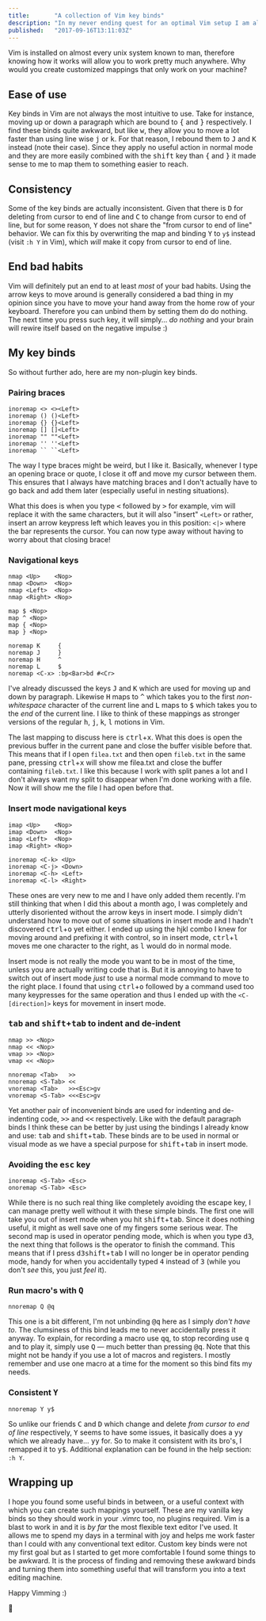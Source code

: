 ```yaml
---
title:       "A collection of Vim key binds"
description: "In my never ending quest for an optimal Vim setup I am always looking for ways to improve. I've used Vim for about two months now and I'm still learning a lot. In this post I'm going to take you through a part of my .vimrc that describes my non-plugin key binds."
published:   "2017-09-16T13:11:03Z"
---
```


<Media
    src="/media/posts/vimrc-movement-key-binds.png"
    alt="A screenshot of my vimrc movement key bindings"
    width="900"
    height="315"
/>

Vim is installed on almost every unix system known to man,
therefore knowing how it works will allow you to work pretty much anywhere.
Why would you create customized mappings that only work on your machine?

## Ease of use

Key binds in Vim are not always the most intuitive to use.
Take for instance, moving up or down a paragraph which are bound to <kbd>\{</kbd> and <kbd>\}</kbd> respectively.
I find these binds quite awkward, but like <kbd>w</kbd>, they allow you to move a lot faster
than using line wise <kbd>j</kbd> or <kbd>k</kbd>. For that reason, I rebound them to <kbd>J</kbd> and <kbd>K</kbd> instead (note their case).
Since they apply no useful action in normal mode and they are more easily combined with the <kbd>shift</kbd>
key than <kbd>\{</kbd> and <kbd>\}</kbd> it made sense to me to map them to something easier to reach.

## Consistency

Some of the key binds are actually inconsistent. Given that there is <kbd>D</kbd> for deleting from cursor to
end of line and <kbd>C</kbd> to change from cursor to end of line, but for some reason, <kbd>Y</kbd> does not share the
"from cursor to end of line" behavior. We can fix this by overwriting the map and binding <kbd>Y</kbd> to `y$`
instead (visit `:h Y` in Vim), which *will* make it copy from cursor to end of line.

## End bad habits

Vim will definitely put an end to at least *most* of your bad habits. Using the arrow keys to
move around is generally considered a bad thing in my opinion since you have to move your hand
away from the home row of your keyboard. Therefore you can unbind them by setting them do do nothing.
The next time you press such key, it will simply... *do nothing* and your brain will rewire itself
based on the negative impulse :)

## My key binds

So without further ado, here are my non-plugin key binds.

### Pairing braces

```vim.map
inoremap <> <><Left>
inoremap () ()<Left>
inoremap {} {}<Left>
inoremap [] []<Left>
inoremap "" ""<Left>
inoremap '' ''<Left>
inoremap `` ``<Left>
```

The way I type braces might be weird, but I like it. Basically, whenever I type an opening brace or quote,
I close it off and move my cursor between them. This ensures that I always have matching braces and I don't
actually have to go back and add them later (especially useful in nesting situations).

What this does is when you type <kbd>\<</kbd> followed by <kbd>\></kbd> for example, vim will replace it with the same characters,
but it will also "insert" `<Left>` or rather, insert an arrow keypress left which leaves you in this position:
`<|>` where the bar represents the cursor. You can now type away without having to worry about that closing brace!

### Navigational keys

```vim.map
nmap <Up>    <Nop>
nmap <Down>  <Nop>
nmap <Left>  <Nop>
nmap <Right> <Nop>

map $ <Nop>
map ^ <Nop>
map { <Nop>
map } <Nop>

noremap K     {
noremap J     }
noremap H     ^
noremap L     $
noremap <C-x> :bp<Bar>bd #<Cr>
```

I've already discussed the keys <kbd>J</kbd> and <kbd>K</kbd> which are used for moving up and down by paragraph.
Likewise <kbd>H</kbd> maps to <kbd>^</kbd> which takes you to the first *non-whitespace* character of the current line
and <kbd>L</kbd> maps to <kbd>$</kbd> which takes you to the *end* of the current line.
I like to think of these mappings as stronger versions of the regular <kbd>h</kbd>, <kbd>j</kbd>, <kbd>k</kbd>, <kbd>l</kbd> motions in Vim.

The last mapping to discuss here is <kbd>ctrl</kbd>+<kbd>x</kbd>. What this does is open the previous buffer in the current
pane and close the buffer visible before that. This means that if I open `filea.txt` and then open
`fileb.txt` in the same pane, pressing <kbd>ctrl</kbd>+<kbd>x</kbd> will show me filea.txt and close the buffer containing `fileb.txt`.
I like this because I work with split panes a lot and I don't always want my split to disappear when
I'm done working with a file. Now it will show me the file I had open before that.

### Insert mode navigational keys

```vim.map
imap <Up>    <Nop>
imap <Down>  <Nop>
imap <Left>  <Nop>
imap <Right> <Nop>

inoremap <C-k> <Up>
inoremap <C-j> <Down>
inoremap <C-h> <Left>
inoremap <C-l> <Right>
```

These ones are very new to me and I have only added them recently. I'm still thinking that when I
did this about a month ago, I was completely and utterly disoriented without the arrow keys in insert mode.
I simply didn't understand how to move out of some situations in insert mode and I hadn't discovered <kbd>ctrl</kbd>+<kbd>o</kbd> yet either.
I ended up using the hjkl combo I knew for moving around and prefixing it with control,
so in insert mode, <kbd>ctrl</kbd>+<kbd>l</kbd> moves me one character to the right, as <kbd>l</kbd> would do in normal mode.

Insert mode is not really the mode you want to be in most of the time, unless you are actually writing code that is.
But it is annoying to have to switch out of insert mode *just* to use a normal mode command to move to the right place.
I found that using <kbd>ctrl</kbd>+<kbd>o</kbd> followed by a command used too many keypresses for the same operation and thus I
ended up with the `<C-[direction]>` keys for movement in insert mode.

### <kbd>tab</kbd> and <kbd>shift</kbd>+<kbd>tab</kbd> to indent and de-indent

```vim.map
nmap >> <Nop>
nmap << <Nop>
vmap >> <Nop>
vmap << <Nop>

nnoremap <Tab>   >>
nnoremap <S-Tab> <<
vnoremap <Tab>   >><Esc>gv
vnoremap <S-Tab> <<<Esc>gv
```

Yet another pair of inconvenient binds are used for indenting and de-indenting code, <kbd>\>\></kbd> and <kbd>\<\<</kbd> respectively.
Like with the default paragraph binds I think these can be better by just using the bindings I already know and use: <kbd>tab</kbd>
and <kbd>shift</kbd>+<kbd>tab</kbd>. These binds are to be used in normal or visual mode as we have a special purpose for <kbd>shift</kbd>+<kbd>tab</kbd> in insert mode.

### Avoiding the <kbd>esc</kbd> key

```vim.map
inoremap <S-Tab> <Esc>
onoremap <S-Tab> <Esc>
```

While there is no such real thing like completely avoiding the escape key, I can manage pretty
well without it with these simple binds. The first one will take you out of insert mode when
you hit <kbd>shift</kbd>+<kbd>tab</kbd>. Since it does nothing useful, it might as well save one of my fingers some serious wear.
The second map is used in operator pending mode, which is when you type <kbd>d</kbd><kbd>3</kbd>,
the next thing that follows is the operator to finish the command. This means that if I press <kbd>d</kbd><kbd>3</kbd><kbd>shift</kbd>+<kbd>tab</kbd>
I will no longer be in operator pending mode, handy for when you accidentally typed <kbd>4</kbd> instead of <kbd>3</kbd>
(while you don't *see* this, you just *feel* it).

### Run macro's with <kbd>Q</kbd>

```vim.map
nnoremap Q @q
```

This one is a bit different, I'm not unbinding <kbd>@</kbd><kbd>q</kbd> here as I simply *don't have to*. The clumsiness of this
bind leads me to never accidentally press it anyway. To explain, for recording a macro use <kbd>qq</kbd>,
to stop recording use <kbd>q</kbd> and to play it, simply use <kbd>Q</kbd> &mdash; much better than pressing <kbd>@</kbd><kbd>q</kbd>.
Note that this might not be handy if you use a lot of macros and registers.
I mostly remember and use one macro at a time for the moment so this bind fits my needs.

### Consistent <kbd>Y</kbd>

```vim.map
nnoremap Y y$
```

So unlike our friends <kbd>C</kbd> and <kbd>D</kbd> which change and delete *from cursor to end of line* respectively, <kbd>Y</kbd>
seems to have some issues, it basically does a <kbd>y</kbd><kbd>y</kbd> which we already have... <kbd>y</kbd><kbd>y</kbd> for. So to make it consistent with its bro's,
I remapped it to <kbd>y</kbd><kbd>$</kbd>. Additional explanation can be found in the help section: `:h Y`.

## Wrapping up

I hope you found some useful binds in between, or a useful context with which you can create such mappings yourself.
These are my vanilla key binds so they should work in your .vimrc too, no plugins required.
Vim is a blast to work in and it is *by far* the most flexible text editor I've used. It allows me to spend my days in
a terminal with joy and helps me work faster than I could with any conventional text editor.
Custom key binds were not my first goal but as I started to get more comfortable I found some things to be awkward.
It is the process of finding and removing these awkward binds and turning them into something useful that will
transform you into a text editing machine.

Happy Vimming :)

:wave:
